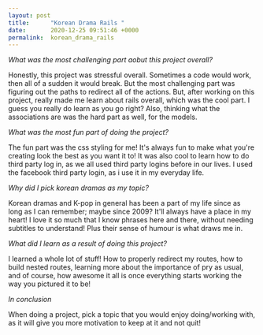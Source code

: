 ```yaml
---
layout: post
title:      "Korean Drama Rails "
date:       2020-12-25 09:51:46 +0000
permalink:  korean_drama_rails
---
```



*What was the most challenging part aobut this project overall?*

Honestly, this project was stressful overall. Sometimes a code would work, then all of a sudden it would break. But the most challenging part was figuring out the paths to redirect all of the actions. But, after working on this project, really made me learn about rails overall, which was the cool part. I guess you really do learn as you go right? Also, thinking what the associations are was the hard part as well, for the models. 

*What was the most fun part of doing the project?*

The fun part was the css styling for me! It's always fun to make what you're creating look the best as you want it to! It was also cool to learn how to do third party log in, as we all used third party logins before in our lives. I used the facebook third party login, as i use it in my everyday life. 

*Why did I pick korean dramas as my topic?*

Korean dramas and K-pop in general has been a part of my life since as long as I can remember; maybe since 2009? It'll always have a place in my heart! I love it so much that I know phrases here and there, without needing subtitles to understand! Plus their sense of humour is what draws me in. 

*What did I learn as a result of doing this  project?*

I learned a whole lot of stuff! How to properly redirect my routes, how to build nested routes, learning more about the importance of pry as usual, and of course, how awesome it all is once everything starts working the way you pictured it to be!

*In conclusion*

When doing a project, pick a topic that you would enjoy doing/working with, as it will give you more motivation to keep at it and not quit! 
